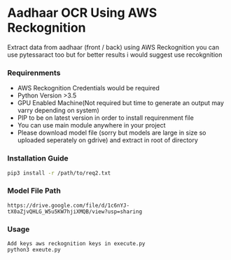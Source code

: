 # Aadhaar OCR Using AWS Reckognition

Extract data from aadhaar (front / back) using AWS Reckognition you can use pytessaract too but for better results i would suggest use recokgnition


### Requirenments 
 - AWS Reckognition Credentials would be required
 - Python Version >3.5 
 - GPU Enabled Machine(Not required but time to generate an output may varry depending on system)
 - PIP to be on latest version in order to install requirenment file 
 - You can use main module anywhere in your project
 - Please download model file (sorry but models are large in size so uploaded seperately on gdrive) and extract in root of directory

### Installation Guide
```bash
pip3 install -r /path/to/req2.txt
```
### Model File Path
```
https://drive.google.com/file/d/1c6nYJ-tX0aZjvQHLG_W5u5KW7hjiXMQB/view?usp=sharing
```
### Usage
```
Add keys aws reckognition keys in execute.py 
python3 exeute.py 
```



